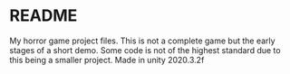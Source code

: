 # README
My horror game project files. This is not a complete game but the early stages of a short demo. Some code is not of the highest standard due to this being a smaller project. Made in unity 2020.3.2f
